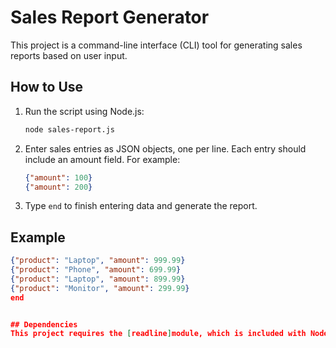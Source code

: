 # Sales Report Generator

This project is a command-line interface (CLI) tool for generating sales reports based on user input.

## How to Use

1. Run the script using Node.js:
    ```sh
    node sales-report.js
    ```

2. Enter sales entries as JSON objects, one per line. Each entry should include an amount field. For example:
    ```json
    {"amount": 100}
    {"amount": 200}
    ```

3. Type `end` to finish entering data and generate the report.

## Example
```json
{"product": "Laptop", "amount": 999.99}
{"product": "Phone", "amount": 699.99}
{"product": "Laptop", "amount": 899.99}
{"product": "Monitor", "amount": 299.99}
end


## Dependencies
This project requires the [readline]module, which is included with Node.js.